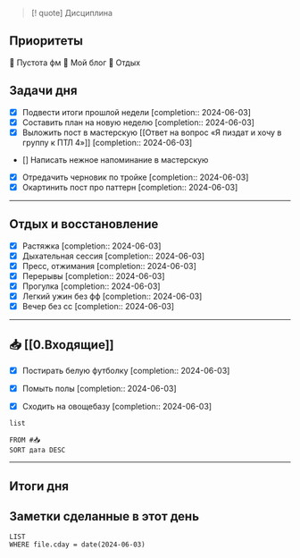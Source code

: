 > [! quote] Дисциплина
> 

## Приоритеты
🔴 Пустота фм
🔴 Мой блог
🔴 Отдых

## Задачи дня
- [x] Подвести итоги прошлой недели  [completion:: 2024-06-03]
- [x] Составить план на новую неделю  [completion:: 2024-06-03]
- [x] Выложить пост в мастерскую [[Ответ на вопрос «Я пиздат и хочу в группу к ПТЛ 4»]]  [completion:: 2024-06-03]
- [] Написать нежное напоминание в мастерскую
- [x] Отредачить черновик по тройке  [completion:: 2024-06-03]
- [x] Окартинить пост про паттерн  [completion:: 2024-06-03]

---
## Отдых и восстановление
- [x] Растяжка  [completion:: 2024-06-03]
- [x] Дыхательная сессия  [completion:: 2024-06-03]
- [x] Пресс, отжимания  [completion:: 2024-06-03]
- [x] Перерывы  [completion:: 2024-06-03]
- [x] Прогулка  [completion:: 2024-06-03]
- [x] Легкий ужин без фф  [completion:: 2024-06-03]
- [x] Вечер без сс  [completion:: 2024-06-03]

---
## 📥 [[0.Входящие]]
- [x] Постирать белую футболку  [completion:: 2024-06-03]
- [x] Помыть полы  [completion:: 2024-06-03]
- [x] Сходить на овощебазу  [completion:: 2024-06-03]



```dataview
list
	
FROM #📥
SORT дата DESC
```


---
## Итоги дня





## Заметки сделанные в этот день
```dataview
LIST
WHERE file.cday = date(2024-06-03)
```

